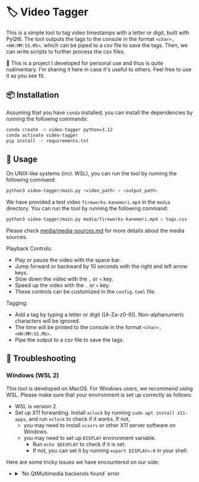 # 🏷️ Video Tagger

This is a simple tool to tag video timestamps with a letter or digit, built with
PyQt6. The tool outputs the tags to the console in the format
`<char>,<HH:MM:SS.MS>`, which can be piped to a csv file to save the tags.
Then, we can write scripts to further process the csv files.

🧪 This is a project I developed for personal use and thus is quite rudimentary.
I'm sharing it here in case it's useful to others. Feel free to
use it as you see fit.

## 📦 Installation

Assuming that you have `conda` installed,
you can install the dependencies by running the following commands:

```bash
conda create -n video-tagger python=3.12
conda activate video-tagger
pip install -r requirements.txt
```

## 🎥 Usage

On UNIX-like systems (incl. WSL),
you can run the tool by running the following command:

```bash
python3 video-tagger/main.py <video_path> > <output_path>
```

We have provided a test video `fireworks-kanemori.mp4` in the `media` directory.
You can run the tool by running the following command:

```bash
python3 video-tagger/main.py media/fireworks-kanemori.mp4 > tags.csv
```

Please check [media/media-sources.md](media/media-sources.md) for more details about the media sources.

Playback Controls:

- Play or pause the video with the space bar.
- Jump forward or backward by 10 seconds with the right and left arrow keys.
- Slow down the video with the `,` or `<` key.
- Speed up the video with the `.` or `>` key.
- These controls can be customized in the `config.toml` file.

Tagging:

- Add a tag by typing a letter or digit ([A-Za-z0-9]).
  Non-alphanumeric characters will be ignored.
- The time will be printed to the console in the format `<char>,<HH:MM:SS.MS>`.
- Pipe the output to a csv file to save the tags.

## 🔧 Troubleshooting

### Windows (WSL 2)

This tool is developed on MacOS. For Windows users, we recommend using WSL.
Please make sure that your environment is set up correctly as follows:

- WSL is version 2.
- Set up X11 forwarding. Install `xclock` by running
  `sudo apt install x11-apps`, and run `xclock` to check if it works. If not,
  - you may need to install `vcxsrv` or other X11 server software on Windows.
  - you may need to set up `DISPLAY` environment variable.
    - Run `echo $DISPLAY` to check if it is set.
    - If not, you can set it by running `export DISPLAY=:0` in your shell.

Here are some tricky issues we have encountered on our side:

- <details>
  <summary>`No QtMultimedia backends found` error</summary>

  If you encounter the following error:

  ```
  No QtMultimedia backends found. Only QMediaDevices, QAudioDevice, QSoundEffect, QAudioSink, and QAudioSource are available.
  Failed to initialize QMediaPlayer "Not available"
  Failed to create QVideoSink "Not available"
  ...
  ```

  This may be due to the fact that the native `ffmpeg` in WSL Ubuntu does
  not work with `PyQt6`. To check if this is the case, rerun the script,
  prepending `QT_DEBUG_PLUGINS=1` to the command:

  ```bash
  QT_DEBUG_PLUGINS=1 python3 video-tagger/main.py <video_path> 2> debug.log
  ```

  Then, check the `debug.log` file. If you see something like the following:

  ```bash
  qt.core.plugin.loader: QLibraryPrivate::loadPlugin failed on "$CONDA_PREFIX/lib/python3.12/site-packages/PyQt6/Qt6/plugins/multimedia/libffmpegmediaplugin.so" : "Cannot load library $CONDA_PREFIX/lib/python3.12/site-packages/PyQt6/Qt6/plugins/multimedia/libffmpegmediaplugin.so: libavformat.so.61: cannot open shared object file: No such file or directory"
  ```

  This means that the native `ffmpeg` in WSL Ubuntu does not work with `PyQt6`.
  You can verify if this is the case by running the following command, and check
  if the output contains some `not found` messages.

  ```bash
  ldd $CONDA_PREFIX/lib/python3.12/site-packages/PyQt6/Qt6/plugins/multimedia/libffmpegmediaplugin.so | grep "not found"
  ```

  Our experience is that installing `ffmpeg` via conda fixes the issue. Run

  ```bash
  conda install -c conda-forge ffmpeg
  ```

  and add the following line to the activation script of your conda environment:

  ```bash
  # in $CONDA_PREFIX/etc/conda/activate.d/
  export LD_LIBRARY_PATH="$CONDA_PREFIX/lib:$LD_LIBRARY_PATH"
  ```

  After that, deactivate and reactivate the conda environment.
  This should force PyQt6 to use the correct libraries.
  </details>
